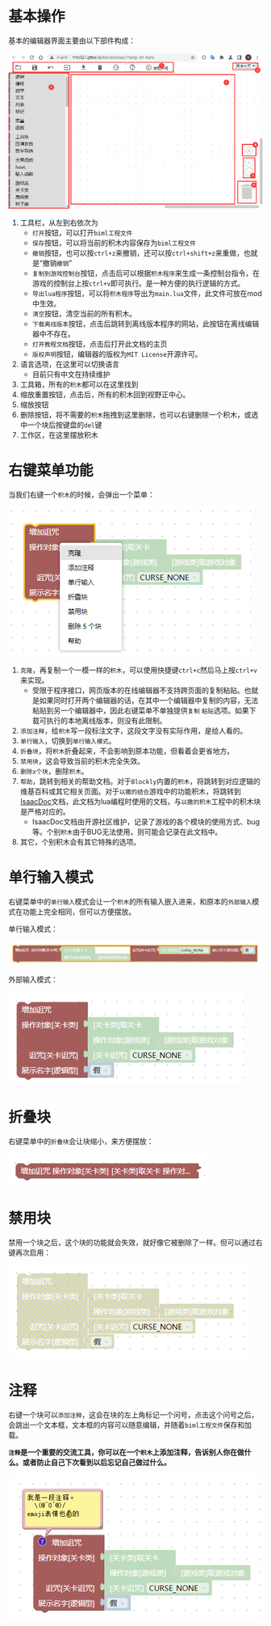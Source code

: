# 基本操作

基本的编辑器界面主要由以下部件构成：

![图 1](images/fe9e2fe208f15f9ac3dd32617affb8dfd5295978d612eb09d9e569047600355a.png)  

1. 工具栏，从左到右依次为
    - `打开`按钮，可以打开`biml工程文件`
    - `保存`按钮，可以将当前的积木内容保存为`biml工程文件`
    - `撤销`按钮，也可以按`ctrl+z`来撤销，还可以按`ctrl+shift+z`来重做，也就是“撤销`撤销`”
    - `复制到游戏控制台`按钮，点击后可以根据`积木程序`来生成一条控制台指令，在游戏的控制台上按`ctrl+v`即可执行。是一种方便的执行逻辑的方式。
    - `导出lua程序`按钮，可以将`积木程序`导出为`main.lua`文件，此文件可放在mod中生效。
    - `清空`按钮，清空当前的所有积木。
    - `下载离线版本`按钮，点击后跳转到离线版本程序的网站，此按钮在离线编辑器中不存在。
    - `打开教程文档`按钮，点击后打开此文档的主页
    - `版权声明`按钮，编辑器的版权为`MIT License`开源许可。
2. 语言选项，在这里可以切换语言
    - 目前只有中文在持续维护
3. 工具箱，所有的`积木`都可以在这里找到
4. 缩放重置按钮，点击后，所有的积木回到视野正中心。
5. 缩放按钮
6. 删除按钮，将不需要的`积木`拖拽到这里删除，也可以右键删除一个积木，或选中一个块后按键盘的`del`键
7. 工作区，在这里摆放积木

# 右键菜单功能

当我们右键一个`积木`的时候，会弹出一个菜单：

![图 2](images/252e79e430f4e37bbd4f822c3f428d16814b8e9675477d89ee463b42517371fb.png)  

1. `克隆`，再复制一个一模一样的`积木`，可以使用快捷键`ctrl+c`然后马上按`ctrl+v`来实现。
    - 受限于程序接口，网页版本的在线编辑器不支持跨页面的复制粘贴。也就是如果同时打开两个编辑器的话，在其中一个编辑器中复制的内容，无法粘贴到另一个编辑器中，因此右键菜单不单独提供`复制` `粘贴`选项。如果下载可执行的本地离线版本，则没有此限制。
2. `添加注释`，给`积木`写一段标注文字，这段文字没有实际作用，是给人看的。
3. `单行输入`，切换到`单行输入模式`。
4. `折叠块`，将`积木`折叠起来，不会影响到原本功能，但看着会更省地方。
5. `禁用块`，这会导致当前的积木完全失效。
6. `删除x个块`，删除`积木`。
7. `帮助`，跳转到相关的帮助文档。对于`Blockly`内置的`积木`，将跳转到对应逻辑的维基百科或其它相关页面。对于`以撒的结合`游戏中的功能积木，将跳转到[IsaacDoc](https://moddingofisaac.com/docs/rep/index.html)文档，此文档为lua编程时使用的文档，与`以撒的积木`工程中的积木块是严格对应的。
    - IsaacDoc文档由开源社区维护，记录了游戏的各个模块的使用方式、bug等。个别`积木`由于BUG无法使用，则可能会记录在此文档中。
8. 其它，个别积木会有其它特殊的选项。

# 单行输入模式

右键菜单中的`单行输入`模式会让一个`积木`的所有输入嵌入进来，和原本的`外部输入`模式在功能上完全相同，但可以方便摆放。

单行输入模式：

![图 3](images/17bc4e02da200332a53fea4d5b7197d0b65921359c5689ece19fe9f2c6af45a6.png)  

外部输入模式：

![图 4](images/f7d15b70c47e7cd4171b7c9fe511db7dba692a2e20ab335d99497271932ead16.png)  

# 折叠块

右键菜单中的`折叠块`会让块缩小，来方便摆放：

![图 5](images/4c570e5e1d121f520853041859cc5596ee833d0190c04fc260547c09577a34d8.png)  

# 禁用块

禁用一个块之后，这个块的功能就会失效，就好像它被删除了一样。但可以通过右键再次启用：

![图 6](images/abffcd99cd4af2a3a1e8e9930bd8e8c820469f866ccf0c5d005721e1bca29f62.png)  

# 注释

右键一个块可以`添加注释`，这会在块的左上角标记一个问号，点击这个问号之后，会跳出一个文本框，文本框的内容可以随意编辑，并随着`biml工程文件`保存和加载。

**`注释`是一个重要的交流工具，你可以在一个`积木`上添加注释，告诉别人你在做什么。或者防止自己下次看到以后忘记自己做过什么。**

![图 7](images/b8b5b7648adc8f3b41d0a099824f00d6b98157bd5f30a080941166009315ac32.png)  
